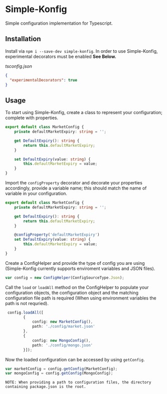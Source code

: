 # Simple-Konfig
Simple configuration implementation for Typescript.

## Installation
Install via `npm i --save-dev simple-konfig`. In order to use Simple-Konfig, experimental decorators must be enabled **See Below.**

_tsconfig.json_
```json
{
  "experimentalDecorators": true
}
```

## Usage
To start using Simple-Konfig, create a class to represent your configuration; complete with properties.
```typescript
export default class MarketConfig {
    private defaultMarketExpiry: string = '';

    get DefaultExpiry(): string {
        return this.defaultMarketExpiry;
    }

    set DefaultExpiry(value: string) {
        this.defaultMarketExpiry = value;
    }
}
```
Import the `configProperty` decorator and decorate your properties accordingly, provide a variable name; this should match the name of variable in your configuration.
```typescript
export default class MarketConfig {
    private defaultMarketExpiry: string = '';

    get DefaultExpiry(): string {
        return this.defaultMarketExpiry;
    }

    @configProperty('defaultMarketExpiry')
    set DefaultExpiry(value: string) {
        this.defaultMarketExpiry = value;
    }
}
```
Create a ConfigHelper and provide the type of config you are using (Simple-Konfig currently supports enviroment variables and JSON files).
```typescript
var config = new ConfigHelper(ConfigSourceType.Json);
```
Call the `load` or `loadAll` method on the ConfigHelper to populate your configuration objects, the configuration object and the matching configuration file path is required (When using environment variables the path is not requried).
```typescript
 config.loadAll([
        {
            config: new MarketConfig(),
            path: './config/market.json'
        },
        {
            config: new MongoConfig(),
            path: './config/mongo.json'
        }]);
```
Now the loaded configuration can be accessed by using `getConfig`.
```typescript
var marketConfig = config.getConfig(MarketConfig);
var mongoConfig = config.getConfig(MongoConfig);
```

`NOTE: When providing a path to configuration files, the directory containing package.json is the root.`
